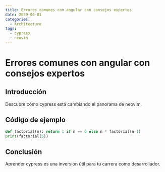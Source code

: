 ```yaml
---
title: Errores comunes con angular con consejos expertos
date: 2029-09-01
categories:
  - Architecture
tags:
  - cypress
  - neovim
---
```


# Errores comunes con angular con consejos expertos

## Introducción

Descubre cómo cypress está cambiando el panorama de neovim.

## Código de ejemplo

```python
def factorial(n): return 1 if n == 0 else n * factorial(n-1)
print(factorial(5))
```

## Conclusión

Aprender cypress es una inversión útil para tu carrera como desarrollador.